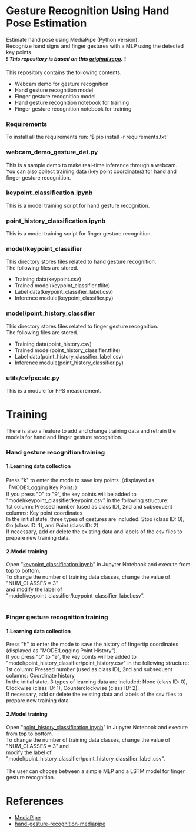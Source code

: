 # Gesture Recognition Using Hand Pose Estimation
Estimate hand pose using MediaPipe (Python version).<br> Recognize hand signs and finger gestures with a MLP using the detected key points.
<br> ❗ _️**This repository is based on this [original repo](https://github.com/Lugixion/hand-gesture-recognition-mediapipe).**_ ❗<br> 

This repository contains the following contents.
* Webcam demo for gesture recognition
* Hand gesture recognition model
* Finger gesture recognition model
* Hand gesture recognition notebook for training
* Finger gesture recognition notebook for training

### Requirements
To install all the requirements run:
'$ pip install -r requirements.txt'

### webcam_demo_gesture_det.py
This is a sample demo to make real-time inference through a webcam.<br>
You can also collect training data (key point coordinates) for hand and finger gesture recognition.

### keypoint_classification.ipynb
This is a model training script for hand gesture recognition.

### point_history_classification.ipynb
This is a model training script for finger gesture recognition.

### model/keypoint_classifier
This directory stores files related to hand gesture recognition.<br>
The following files are stored.
* Training data(keypoint.csv)
* Trained model(keypoint_classifier.tflite)
* Label data(keypoint_classifier_label.csv)
* Inference module(keypoint_classifier.py)

### model/point_history_classifier
This directory stores files related to finger gesture recognition.<br>
The following files are stored.
* Training data(point_history.csv)
* Trained model(point_history_classifier.tflite)
* Label data(point_history_classifier_label.csv)
* Inference module(point_history_classifier.py)

### utils/cvfpscalc.py
This is a module for FPS measurement.

# Training
There is also a feature to add and change training data and retrain the models for hand and finger gesture recognition.

### Hand gesture recognition training
#### 1.Learning data collection
Press "k" to enter the mode to save key points（displayed as 「MODE:Logging Key Point」）<br>
If you press "0" to "9", the key points will be added to "model/keypoint_classifier/keypoint.csv" in the following structure:<br>
1st column: Pressed number (used as class ID), 2nd and subsequent columns: Key point coordinates<br>
In the initial state, three types of gestures are included: Stop (class ID: 0), Go (class ID: 1), and Point (class ID: 2).<br>
If necessary, add or delete the existing data and labels of the csv files to prepare new training data.<br>

#### 2.Model training
Open "[keypoint_classification.ipynb](keypoint_classification.ipynb)" in Jupyter Notebook and execute from top to bottom.<br>
To change the number of training data classes, change the value of "NUM_CLASSES = 3" <br>and modify the label of "model/keypoint_classifier/keypoint_classifier_label.csv".<br><br>

### Finger gesture recognition training
#### 1.Learning data collection
Press "h" to enter the mode to save the history of fingertip coordinates (displayed as "MODE:Logging Point History").<br>
If you press "0" to "9", the key points will be added to "model/point_history_classifier/point_history.csv" in the following structure:<br>
1st column: Pressed number (used as class ID), 2nd and subsequent columns: Coordinate history<br>
In the initial state, 3 types of learning data are included: None (class ID: 0), Clockwise (class ID: 1), Counterclockwise (class ID: 2).<br>
If necessary, add or delete the existing data and labels of the csv files to prepare new training data.<br>

#### 2.Model training
Open "[point_history_classification.ipynb](point_history_classification.ipynb)" in Jupyter Notebook and execute from top to bottom.<br>
To change the number of training data classes, change the value of "NUM_CLASSES = 3" and <br>modify the label of "model/point_history_classifier/point_history_classifier_label.csv". <br><br>
The user can choose between a simple MLP and a LSTM model for finger gesture recognition.<br>

# References
* [MediaPipe](https://mediapipe.dev/)
* [hand-gesture-recognition-mediapipe](https://github.com/Lugixion/hand-gesture-recognition-mediapipe)
